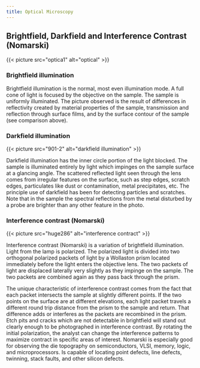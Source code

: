 ```yaml
---
title: Optical Microscopy
---
```


## Brightfield, Darkfield and Interference Contrast (Nomarski)

{{< picture src="optica1" alt="optical" >}}

### Brightfield illumination

Brightfield illumination is the normal, most even illumination mode. A full cone of light is focused by the objective on the sample. The sample is uniformly illuminated. The picture observed is the result of differences in reflectivity created by material properties of the sample, transmission and reflection through surface films, and by the surface contour of the sample (see comparison above).

### Darkfield illumination

{{< picture src="901-2" alt="darkfield illumination" >}}

Darkfield illumination has the inner circle portion of the light blocked. The sample is illuminated entirely by light which impinges on the sample surface at a glancing angle. The scattered reflected light seen through the lens comes from irregular features on the surface, such as step edges, scratch edges, particulates like dust or contamination, metal precipitates, etc. The principle use of darkfield has been for detecting particles and scratches. Note that in the sample the spectral reflections from the metal disturbed by a probe are brighter than any other feature in the photo.

### Interference contrast (Nomarski)

{{< picture src="huge286" alt="interference contract" >}}

Interference contrast (Nomarski) is a variation of brightfield illumination. Light from the lamp is polarized. The polarized light is divided into two orthogonal polarized packets of light by a Wollaston prism located immediately before the light enters the objective lens. The two packets of light are displaced laterally very slightly as they impinge on the sample. The two packets are combined again as they pass back through the prism.

The unique characteristic of interference contrast comes from the fact that each packet intersects the sample at slightly different points. If the two points on the surface are at different elevations, each light packet travels a different round trip distance from the prism to the sample and return. That difference adds or interferes as the packets are recombined in the prism. Etch pits and cracks which are not detectable in brightfield will stand out clearly enough to be photographed in interference contrast. By rotating the initial polarization, the analyst can change the interference patterns to maximize contract in specific areas of interest. Nomarski is especially good for observing the die topography on semiconductors, VLSI, memory, logic, and microprocessors. Is capable of locating point defects, line defects, twinning, stack faults, and other silicon defects.
